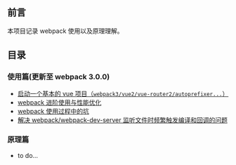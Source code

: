 ## 前言

本项目记录 webpack 使用以及原理理解。

## 目录

### 使用篇(更新至 webpack 3.0.0)

+ [启动一个基本的 vue 项目（`webpack3/vue2/vue-router2/autoprefixer...`）](https://github.com/liuyuanyangscript/deep-webpack/issues/1)
+ [webpack 进阶使用与性能优化](https://github.com/liuyuanyangscript/deep-webpack/issues/2)
+ [webpack 使用过程中的坑](https://github.com/liuyuanyangscript/deep-webpack/issues/3)
+ [解决 webpack/webpack-dev-server 监听文件时频繁触发编译和回调的问题](https://github.com/liuyuanyangscript/deep-webpack/issues/4)

### 原理篇

+ to do...
